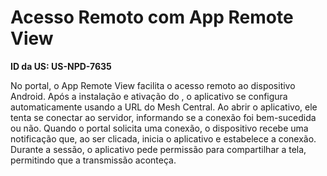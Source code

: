 # Acesso Remoto com App Remote View

**ID da US: US-NPD-7635**

No portal, o App Remote View facilita o acesso remoto ao dispositivo Android. Após a instalação e ativação do <NomeProduto>, o aplicativo se configura automaticamente usando a URL do Mesh Central. Ao abrir o aplicativo, ele tenta se conectar ao servidor, informando se a conexão foi bem-sucedida ou não. Quando o portal solicita uma conexão, o dispositivo recebe uma notificação que, ao ser clicada, inicia o aplicativo e estabelece a conexão. Durante a sessão, o aplicativo pede permissão para compartilhar a tela, permitindo que a transmissão aconteça.